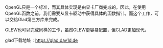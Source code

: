 OpenGL只是一个标准，而其具体实现是由显卡厂商完成的。因此，在使用OpenGL函数之前，我们需要从显卡驱动中获得具体的函数指针。而这个工作，可以交给Glad第三方库来完成。

GLEW也可以完成同样的工作，虽然GLEW更容易配置，但GLAD更加现代。


glad下载地址：https://glad.dav1d.de